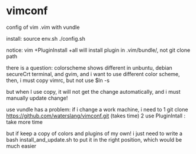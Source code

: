 # vimconf
config of vim .vim with vundle

install:
source env.sh
./config.sh

notice:
	vim +PluginInstall +all	    will install plugin in .vim/bundle/, not git clone path


there is a question: colorscheme shows different in unbuntu, debian secureCrt terminal, and gvim, 
	  and i want to use different color scheme, then, i must copy vimrc, but not use $ln -s 

but when I use copy, it will not get the change automatically, and i must manually update change! 


use vundle has a problem: if i change a work machine, i need to 
	1 git clone https://github.com/waterslang/vimconf.git			(takes time)
	2 use PluginIntall :     take more time
	

but if keep a copy of colors and plugins of my own! 
i just need to write a bash install_and_update.sh to put it in the right position, which would be much easier


